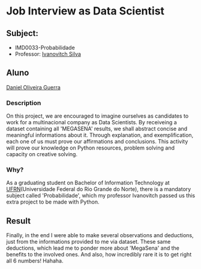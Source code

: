 # Job Interview as Data Scientist
## Subject:
- IMD0033-Probabilidade
- Professor: [Ivanovitch Silva](https://github.com/ivanovitchm)
## Aluno

[Daniel Oliveira Guerra](https://github.com/Codigos-de-Guerra)

### Description
On this project, we are encouraged to imagine ourselves as candidates to work for a multinacional company as Data Scientists. By receiveing a dataset containing all 'MEGASENA' results, we shall abstract concise and meaningful informations about it. Through explanation, and exemplification, each one of us must prove our affirmations and conclusions. This activity will prove our knowledge on Python resources, problem solving and capacity on creative solving.

### Why?
As a graduating student on Bachelor of Information Technology at [UFRN](http://www.ufrn.br/)(Universidade Federal do Rio Grande do Norte), there is a mandatory subject called 'Probabilidade', which my professor Ivanovitch passed us this extra project to be made with Python.

## Result
Finally, in the end I were able to make several observations and deductions, just from the informations provided to me via dataset. These same deductions, which lead me to ponder more about 'MegaSena' and the benefits to  the involved ones. And also, how incredibly rare it is to get right all 6 numbers! Hahaha.

